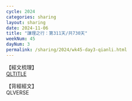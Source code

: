 ```yaml
---
cycle: 2024
categories: sharing
layout: sharing
date: 2024-11-06
title: "謙理之行：第311天/共730天"
weekNum: 45
dayNum: 3
permalink: /sharing/2024/wk45-day3-qianli.html
---
```

【經文梳理】  
[QLTITLE](QLLINK)

【背經經文】  
QLVERSE
